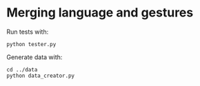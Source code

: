
# Merging language and gestures

Run tests with:
```
python tester.py
```
Generate data with:
```
cd ../data
python data_creator.py
```
